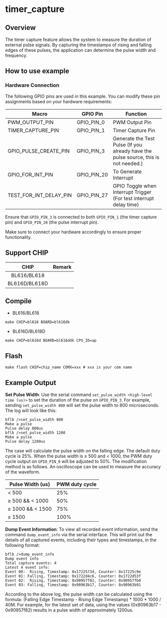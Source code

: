 # timer_capture

## Overview

The timer capture feature allows the system to measure the duration of external pulse signals. By capturing the timestamps of rising and falling edges of these pulses, the application can determine the pulse width and frequency.

## How to use example

### Hardware Connection

The following GPIO pins are used in this example. You can modify these pin assignments based on your hardware requirements:

|    Macro               |  GPIO Pin   | Function                           |
|------------------------|-------------|------------------------------------|
| PWM_OUTPUT_PIN         | GPIO_PIN_0  | PWM Output Pin                     |
| TIMER_CAPTURE_PIN      | GPIO_PIN_1  | Timer Capture Pin                  |
| GPIO_PULSE_CREATE_PIN  | GPIO_PIN_3  | Generate the Test Pulse (If you already have the pulse source, this is not needed.) |
| GPIO_FOR_INT_PIN       | GPIO_PIN_20 | To Generate Interrupt              |
| TEST_FOR_INT_DELAY_PIN | GPIO_PIN_27 | GPIO Toggle when Interrupt Trigger (For test interrupt delay time)  |

Ensure that `GPIO_PIN_3` is connected to both `GPIO_PIN_1` (the timer capture pin) and `GPIO_PIN_20` (the pulse interrupt pin).

Make sure to connect your hardware accordingly to ensure proper functionality.

## Support CHIP

|      CHIP        | Remark |
|:----------------:|:------:|
|BL616/BL618       |        |
|BL616D/BL618D     |        |

## Compile

- BL616/BL618

```
make CHIP=bl616 BOARD=bl616dk
```

- BL616D/BL618D

```
make CHIP=bl616d BOARD=bl616ddk CPU_ID=ap
```

## Flash

```
make flash CHIP=chip_name COMX=xxx # xxx is your com name
```

## Example Output

**Set Pulse Width**: Use the serial command `set_pulse_width <high-level time (us)>` to set the duration of the pulse on `GPIO_PIN_3`. For example, sending `set_pulse_width 800` will set the pulse width to 800 microseconds.
The log will look like this:
   ```
   bflb />set_pulse_width 800
   Make a pulse
   Pulse delay 800us
   bflb />set_pulse_width 1200
   Make a pulse
   Pulse delay 1200us
   ```

The case will calculate the pulse width on the falling edge. The default duty cycle is 25%. When the pulse width is ≥ 500 and < 1000, the PWM duty cycle output on `GPIO_PIN_0` will be adjusted to 50%. The modification method is as follows. An oscilloscope can be used to measure the accuracy of the waveform.

|    Pulse Width (us)    | PWM duty cycle   |
|------------------------|------------------|
|       < 500            |       25%        |
|   ≥ 500 && < 1000      |       50%        |
|  ≥ 1000 && < 1500      |       75%        |
|       ≥ 1500           |       100%       |

**Dump Event Information**: To view all recorded event information, send the command `dump_event_info` via the serial interface. This will print out the details of all captured events, including their types and timestamps, in the following format:
   ```
   bflb />dump_event_info
   Dump event info
   Total capture events: 4
   Latest 4 event info:
   Event 00:  Rising, Timestamp: 0x1722573d, Counter: 0x17225c9e
   Event 01: Falling, Timestamp: 0x1722d4c6, Counter: 0x1722d53f
   Event 02:  Rising, Timestamp: 0x90957f82, Counter: 0x90957fb0
   Event 03: Falling, Timestamp: 0x90963b17, Counter: 0x90963b91
   ```

According to the above log, the pulse width can be calculated using the formula: (Falling Edge Timestamp - Rising Edge Timestamp) * 1000 * 1000 / 40M. For example, for the latest set of data, using the values (0x90963b17 - 0x90957f82) results in a pulse width of approximately 1200us.